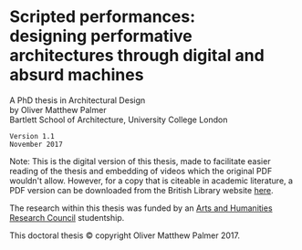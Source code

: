 # Scripted performances: <br>designing performative architectures through digital and absurd machines

A PhD thesis in Architectural Design <br>by Oliver Matthew Palmer<br>Bartlett School of Architecture, University College London

```
Version 1.1
November 2017
```

Note: This is the digital version of this thesis, made to facilitate easier reading of the thesis and embedding of videos which the original PDF wouldn't allow. However, for a copy that is citeable in academic literature, a PDF version can be downloaded from the British Library website [here](https://ethos.bl.uk/OrderDetails.do?uin=uk.bl.ethos.747040).


The research within this thesis was funded by an [Arts and Humanities Research Council](https://ahrc.ukri.org) studentship.

This doctoral thesis © copyright Oliver Matthew Palmer 2017.
